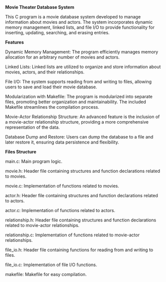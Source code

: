 **Movie Theater Database System**

This C program is a movie database system developed to manage information about movies and actors. The system incorporates dynamic memory management, linked lists, and file I/O to provide functionality for inserting, updating, searching, and erasing entries.

**Features**

Dynamic Memory Management: The program efficiently manages memory allocation for an arbitrary number of movies and actors.

Linked Lists: Linked lists are utilized to organize and store information about movies, actors, and their relationships.

File I/O: The system supports reading from and writing to files, allowing users to save and load their movie database.

Modularization with Makefile: The program is modularized into separate files, promoting better organization and maintainability. The included Makefile streamlines the compilation process.

Movie-Actor Relationship Structure: An advanced feature is the inclusion of a movie-actor relationship structure, providing a more comprehensive representation of the data.

Database Dump and Restore: Users can dump the database to a file and later restore it, ensuring data persistence and flexibility.


**Files Structure**

main.c: Main program logic.

movie.h: Header file containing structures and function declarations related to movies.

movie.c: Implementation of functions related to movies.

actor.h: Header file containing structures and function declarations related to actors.

actor.c: Implementation of functions related to actors.

relationship.h: Header file containing structures and function declarations related to movie-actor relationships.

relationship.c: Implementation of functions related to movie-actor relationships.

file_io.h: Header file containing functions for reading from and writing to files.

file_io.c: Implementation of file I/O functions.

makefile: Makefile for easy compilation.

